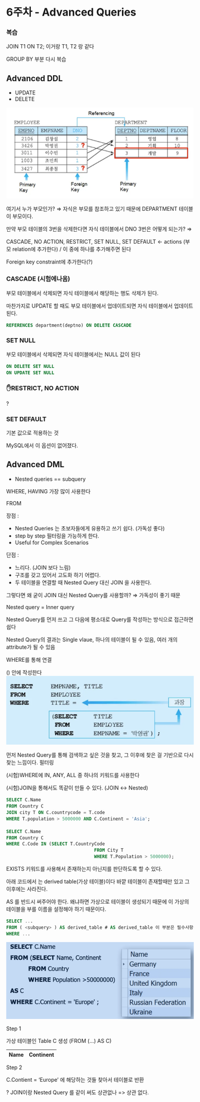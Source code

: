 # 6주차 - Advanced Queries

### 복습

JOIN T1 ON T2; 이거랑 T1, T2 랑 같다

GROUP BY 부분 다시 복습

## Advanced DDL

- UPDATE
- DELETE

![alt text](image.png)

여기서 누가 부모인가? ⇒ 자식은 부모를 참조하고 있기 때문에 DEPARTMENT 테이블이 부모이다.

만약 부모 테이블의 3번을 삭제한다면 자식 테이블에서 DNO 3번은 어떻게 되는가? ⇒ 

CASCADE, NO ACTION, RESTRICT, SET NULL, SET DEFAULT ← actions (부모 relation에 추가한다) / 이 중에 하나를 추가해주면 된다

Foreign key constraint에 추가한다(?)

### CASCADE (시험에나옴)

부모 테이블에서 삭제되면 자식 테이블에서 해당하는 행도 삭제가 된다.

마찬가지로 UPDATE 할 때도 부모 테이블에서 업데이트되면 자식 테이블에서 업데이트 된다.

```sql
REFERENCES department(deptno) ON DELETE CASCADE
```

### SET NULL

부모 테이블에서 삭제되면 자식 테이블에서는 NULL 값이 된다

```sql
ON DELETE SET NULL
ON UPDATE SET NULL
```

### ✋RESTRICT, NO ACTION

?

### SET DEFAULT

기본 값으로 적용하는 것

MySQL에서 이 옵션이 없어졌다.

## Advanced DML

- Nested queries == subquery

WHERE, HAVING 가장 많이 사용한다

FROM

장점 :
- Nested Queries 는 초보자들에게 유용하고 쓰기 쉽다. (가독성 좋다)
- step by step 필터링을 가능하게 한다.
- Useful for Complex Scenarios 

단점 :
- 느리다. (JOIN 보다 느림)
- 구조를 갖고 있어서 고도화 하기 어렵다.
- 두 테이블을 연결할 때 Nested Query 대신 JOIN 을 사용한다.

그렇다면 왜 굳이 JOIN 대신 Nested Query를 사용할까?
⇒ 가독성이 좋기 때문

Nested query = Inner query

Nested Query를 먼저 쓰고 그 다음에 평소대로 Query를 작성하는 방식으로 접근하면 쉽다

Nested Query의 결과는 Single vlaue, 하나의 테이블이 될 수 있음, 여러 개의 attribute가 될 수 있음

WHERE를 통해 연결

() 안에 작성한다
![alt text](image-1.png)

먼저 Nested Query를 통해 검색하고 싶은 것을 찾고, 그 이후에 찾은 걸 기반으로 다시 찾는 느낌이다. 필터링

(시험)WHERE에 IN, ANY, ALL 중 하나의 키워드를 사용한다

(시험)JOIN을 통해서도 똑같이 만들 수 있다. (JOIN ↔ Nested)

```sql
SELECT C.Name
FROM Country C
JOIN city T ON C.countrycode = T.code
WHERE T.population > 5000000 AND C.Continent = 'Asia';

SELECT C.Name
FROM Country C
WHERE C.Code IN (SELECT T.CountryCode
								 FROM City T
								 WHERE T.Population > 5000000); 
```

EXISTS 키워드를 사용해서 존재하는지 아닌지를 판단하도록 할 수 있다.

아래 코드에서 <subquery> 는 derived table(가상 테이블)이다
바깥 테이블이 존재할때만 있고 그 이후에는 사라진다.

AS 를 반드시 써주어야 한다. 왜냐하면 가상으로 테이블이 생성되기 때문에 이 가상의 테이블을 부를 이름을 설정해야 하기 때문이다.

```sql
SELECT ...
FROM ( <subquery> ) AS derived_table # AS derived_table 이 부분은 필수사항이다. 서브 쿼리의 이름
WHERE ...
```

![alt text](image-2.png)

Step 1

가상 테이블인 Table C 생성 (FROM (…) AS C)

| Name | Continent |
| --- | --- |

Step 2

C.Contient = ‘Europe’ 에 해당하는 것들 찾아서 테이블로 반환

? JOIN이랑 Nested Query 를 같이 써도 상관없나
=> 상관 없다.